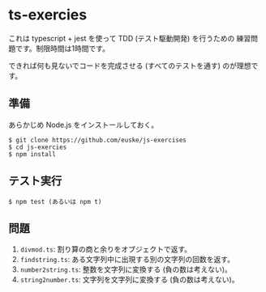 # ts-exercies

これは typescript + jest を使って TDD (テスト駆動開発) を行うための
練習問題です。制限時間は1時間です。

できれば何も見ないでコードを完成させる (すべてのテストを通す) のが理想です。

## 準備

あらかじめ Node.js をインストールしておく。

    $ git clone https://github.com/euske/js-exercises
    $ cd js-exercies
    $ npm install

## テスト実行

    $ npm test (あるいは npm t)

## 問題

 1. `divmod.ts`: 割り算の商と余りをオブジェクトで返す。
 2. `findstring.ts`: ある文字列中に出現する別の文字列の回数を返す。 
 3. `number2string.ts`: 整数を文字列に変換する (負の数は考えない)。
 4. `string2number.ts`: 文字列を文字列に変換する (負の数は考えない)。

